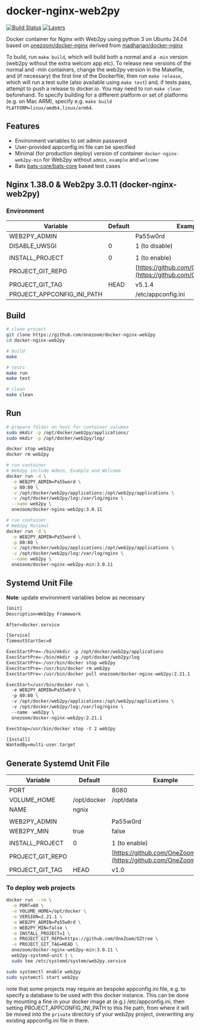 # docker-nginx-web2py

[![Build Status](https://travis-ci.com/onezoom/docker-nginx-web2py.svg?branch=master)](https://travis-ci.com/onezoom/docker-nginx-web2py)
[![Layers](https://images.microbadger.com/badges/image/onezoom/docker-nginx-web2py.svg)](http://microbadger.com/images/onezoom/docker-nginx-web2py)

Docker container for Nginx with Web2py using python 3 on Ubuntu 24.04 based on [onezoom/docker-nginx](https://github.com/onezoom/docker-nginx/) derived from [madharjan/docker-nginx](https://github.com/madharjan/docker-nginx/)

To build, run `make build`, which will build both a normal and a `-min` version (web2py
without the extra welcom app etc). To release new versions of the normal and -min containers,
change the web2py version in the Makefile, and (if necessary) the first line of the Dockerfile,
then run `make release`, which will run a test suite (also available using `make test`) and,
if tests pass, attempt to push a release to docker.io. You may need to run `make clean` beforehand.
To specify building for a different platform or set of platforms (e.g. on Mac ARM),
specify e.g. `make build PLATFORM=linux/amd64,linux/arm64`.

## Features

* Environment variables to set admin password
* User-provided appconfig.ini file can be specified
* Minimal (for production deploy) version of container `docker-nginx-web2py-min` for Web2py without `admin`, `example` and `welcome`
* Bats [bats-core/bats-core](https://github.com/bats-core/bats-core) based test cases

## Nginx 1.38.0 & Web2py 3.0.11 (docker-nginx-web2py)

### Environment

| Variable                  | Default | Example                                                                                    |
|---------------------------|---------|--------------------------------------------------------------------------------------------|
| WEB2PY_ADMIN              |         | Pa55w0rd                                                                                   |
| DISABLE_UWSGI             | 0       | 1 (to disable)                                                                             |
|                           |         |                                                                                            |
| INSTALL_PROJECT           | 0       | 1 (to enable)                                                                              |
| PROJECT_GIT_REPO          |         | [https://github.com/OneZoom/OZtree](https://github.com/OneZoom/OZtree) |
| PROJECT_GIT_TAG           | HEAD    | v5.1.4                                                                                     |
| PROJECT_APPCONFIG_INI_PATH|         | /etc/appconfig.ini                                                                         |

## Build

```bash
# clone project
git clone https://github.com/onezoom/docker-nginx-web2py
cd docker-nginx-web2py

# build
make

# tests
make run
make test

# clean
make clean
```

## Run

```bash
# prepare foldor on host for container volumes
sudo mkdir -p /opt/docker/web2py/applications/
sudo mkdir -p /opt/docker/web2py/log/

docker stop web2py
docker rm web2py

# run container
# Web2py include Admin, Example and Welcome
docker run -d \
  -e WEB2PY_ADMIN=Pa55word \
  -p 80:80 \
  -v /opt/docker/web2py/applications:/opt/web2py/applications \
  -v /opt/docker/web2py/log:/var/log/nginx \
  --name web2py \
  onezoom/docker-nginx-web2py:3.0.11

# run container
# Web2py Minimal
docker run -d \
  -e WEB2PY_ADMIN=Pa55word \
  -p 80:80 \
  -v /opt/docker/web2py/applications:/opt/web2py/applications \
  -v /opt/docker/web2py/log:/var/log/nginx \
  --name web2py \
  onezoom/docker-nginx-web2py-min:3.0.11
```

## Systemd Unit File

**Note**: update environment variables below as necessary

```txt
[Unit]
Description=Web2py Framework

After=docker.service

[Service]
TimeoutStartSec=0

ExecStartPre=-/bin/mkdir -p /opt/docker/web2py/applications
ExecStartPre=-/bin/mkdir -p /opt/docker/web2py/log
ExecStartPre=-/usr/bin/docker stop web2py
ExecStartPre=-/usr/bin/docker rm web2py
ExecStartPre=-/usr/bin/docker pull onezoom/docker-nginx-web2py:2.21.1

ExecStart=/usr/bin/docker run \
  -e WEB2PY_ADMIN=Pa55w0rd \
  -p 80:80 \
  -v /opt/docker/web2py/applications:/opt/web2py/applications \
  -v /opt/docker/web2py/log:/var/log/nginx \
  --name  web2py \
  onezoom/docker-nginx-web2py:2.21.1

ExecStop=/usr/bin/docker stop -t 2 web2py

[Install]
WantedBy=multi-user.target
```

## Generate Systemd Unit File

| Variable             | Default          | Example                                                                                    |
|----------------------|------------------|--------------------------------------------------------------------------------------------|
| PORT                 |                  | 8080                                                                                       |
| VOLUME_HOME          | /opt/docker      | /opt/data                                                                                  |
| NAME                 | ngnix            |                                                                                            |
|                      |                  |                                                                                            |
| WEB2PY_ADMIN         |                  | Pa55w0rd                                                                                   |
| WEB2PY_MIN           | true             | false                                                                                      |
|                      |                  |                                                                                            |
| INSTALL_PROJECT      | 0                | 1 (to enable)                                                                              |
| PROJECT_GIT_REPO     |                  | [https://github.com/OneZoom/OZtree](https://github.com/OneZoom/OZtree) |
| PROJECT_GIT_TAG      | HEAD             | v1.0                                                                                       |

### To deploy web projects

```bash
docker run --rm \
  -e PORT=80 \
  -e VOLUME_HOME=/opt/docker \
  -e VERSION=2.21.1 \
  -e WEB2PY_ADMIN=Pa55w0rd \
  -e WEB2PY_MIN=false \
  -e INSTALL_PROJECT=1 \
  -e PROJECT_GIT_REPO=https://github.com/OneZoom/OZtree \
  -e PROJECT_GIT_TAG=HEAD \
  onezoom/docker-nginx-web2py-min:3.0.11 \
  web2py-systemd-unit | \
  sudo tee /etc/systemd/system/web2py.service

sudo systemctl enable web2py
sudo systemctl start web2py
```

note that some projects may require an bespoke appconfig.ini file, e.g. to specify
a database to be used with this docker instance. This can be done by mounting
a fine in your docker image at (e.g.) /etc/appconfig.ini, then setting
PROJECT_APPCONFIG_INI_PATH to this file path, from where it will be moved into
the `private` directory of your web2py project, overwriting any existing
appconfig.ini file in there.